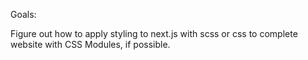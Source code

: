 Goals:

Figure out how to apply styling to next.js with scss or css to complete website with CSS Modules, if possible.
